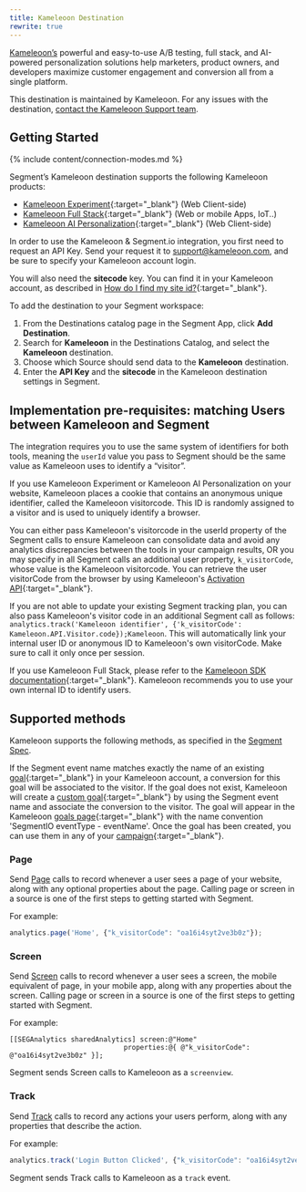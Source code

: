 ```yaml
---
title: Kameleoon Destination
rewrite: true
---
```


[Kameleoon’s](https://kameleoon.com/en) powerful and easy-to-use A/B testing, full stack, and AI-powered personalization solutions help marketers, product owners, and developers maximize customer engagement and conversion all from a single platform.

This destination is maintained by Kameleoon. For any issues with the destination, [contact the Kameleoon Support team](mailto:support@kameleoon.com).


## Getting Started

{% include content/connection-modes.md %}

Segment’s Kameleoon destination supports the following Kameleoon products:
* [Kameleoon Experiment](https://www.kameleoon.com/en/platform/ab-testing-client-side){:target="_blank"} (Web Client-side)
* [Kameleoon Full Stack](https://www.kameleoon.com/en/platform/ab-testing-full-stack){:target="_blank"} (Web or mobile Apps, IoT..)
* [Kameleoon AI Personalization](https://www.kameleoon.com/en/platform/personalization){:target="_blank"} (Web Client-side)


In order to use the Kameleoon & Segment.io integration, you first need to request an API Key. Send your request it to [support@kameleoon.com](mailto:support@kameleoon.com), and be sure to specify your Kameleoon account login.

You will also need the **sitecode** key. You can find it in your Kameleoon account, as described in [How do I find my site id?](https://help.kameleoon.com/question/how-do-i-find-my-site-id/){:target="_blank"}.

To add the destination to your Segment workspace:

1. From the Destinations catalog page in the Segment App, click **Add Destination**.
2. Search for **Kameleoon** in the Destinations Catalog, and select the **Kameleoon** destination.
3. Choose which Source should send data to the **Kameleoon** destination.
4. Enter the **API Key** and the **sitecode** in the Kameleoon destination settings in Segment.

## Implementation pre-requisites: matching Users between Kameleoon and Segment

The integration requires you to use the same system of identifiers for both tools, meaning the `userId` value you pass to Segment should be the same value as Kameleoon uses to identify a “visitor”.

If you use Kameleoon Experiment or Kameleoon AI Personalization on your website, Kameleoon places a cookie that contains an anonymous unique identifier, called the Kameleoon visitorcode. This ID is randomly assigned to a visitor and is used to uniquely identify a browser.

You can either pass Kameleoon's visitorcode in the userId property of the Segment calls to ensure Kameleoon can consolidate data and avoid any analytics discrepancies between the tools in your campaign results, OR you may specify in all Segment calls an additional user property, `k_visitorCode`, whose value is the Kameleoon visitorcode. You can retrieve the user visitorCode from the browser by using Kameleoon's [Activation API](https://developers.kameleoon.com/activation-api.html#visitor){:target="_blank"}.

If you are not able to update your existing Segment tracking plan, you can also pass Kameleoon's visitor code in an additional Segment call as follows: `analytics.track('Kameleoon identifier', {'k_visitorCode': Kameleoon.API.Visitor.code});Kameleoon`. This will automatically link your internal user ID or anonymous ID to Kameleoon's own visitorCode. Make sure to call it only once per session.

If you use Kameleoon Full Stack, please refer to the [Kameleoon SDK documentation](https://developers.kameleoon.com/sdks-overview.html){:target="_blank"}. Kameleoon recommends you to use your own internal ID to identify users.

## Supported methods

Kameleoon supports the following methods, as specified in the [Segment Spec](/docs/connections/spec).


If the Segment event name matches exactly the name of an existing [goal](https://help.kameleoon.com/create-new-goal/){:target="_blank"} in your Kameleoon account, a conversion for this goal will be associated to the visitor. If the goal does not exist, Kameleoon will create a [custom goal](https://help.kameleoon.com/create-new-goal/#Custom_goal){:target="_blank"} by using the Segment event name and associate the conversion to the visitor. The goal will appear in the Kameleoon [goals page](https://help.kameleoon.com/manage-goals/){:target="_blank"} with the name convention 'SegmentIO eventType - eventName'. Once the goal has been created, you can use them in any of your [campaign](https://help.kameleoon.com/set-up-goal-campaign/){:target="_blank"}.


### Page

Send [Page](/docs/connections/spec/page/) calls to record whenever a user sees a page of your website, along with any optional properties about the page. Calling page or screen in a source is one of the first steps to getting started with Segment.

For example:

```js
analytics.page('Home', {"k_visitorCode": "oa16i4syt2ve3b0z"});
```


### Screen

Send [Screen](/docs/connections/spec/screen/) calls to record whenever a user sees a screen, the mobile equivalent of page, in your mobile app, along with any properties about the screen. Calling page or screen in a source is one of the first steps to getting started with Segment.

For example:

```obj-c
[[SEGAnalytics sharedAnalytics] screen:@"Home"
                            properties:@{ @"k_visitorCode": @"oa16i4syt2ve3b0z" }];
```

Segment sends Screen calls to Kameleoon as a `screenview`.


### Track

Send [Track](/docs/connections/spec/track/) calls to record any actions your users perform, along with any properties that describe the action.

For example:

```js
analytics.track('Login Button Clicked', {"k_visitorCode": "oa16i4syt2ve3b0z"});
```

Segment sends Track calls to Kameleoon as a `track` event.
